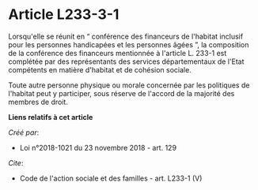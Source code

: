 # Article L233-3-1

Lorsqu'elle se réunit en “ conférence des financeurs de l'habitat inclusif pour les personnes handicapées et les personnes
âgées ”, la composition de la conférence des financeurs mentionnée à l'article L. 233-1 est complétée par des représentants
des services départementaux de l'Etat compétents en matière d'habitat et de cohésion sociale. 

Toute autre personne physique ou morale concernée par les politiques de l'habitat peut y participer, sous réserve de l'accord
de la majorité des membres de droit.

**Liens relatifs à cet article**

_Créé par_:

  - Loi n°2018-1021 du 23 novembre 2018 - art. 129

_Cite_:

  - Code de l'action sociale et des familles - art. L233-1 (V)
